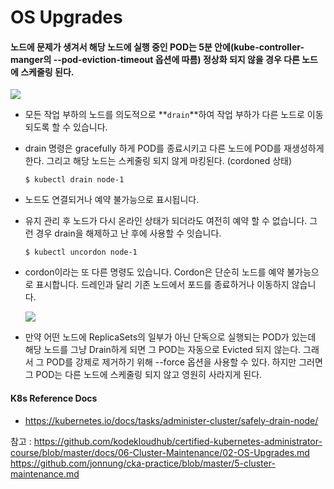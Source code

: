 # OS Upgrades

#### 노드에 문제가 생겨서 해당 노드에 실행 중인 POD는 5분 안에(kube-controller-manger의 --pod-eviction-timeout 옵션에 따름) 정상화 되지 않을 경우 다른 노드에 스케줄링 된다.

  <img src = https://github.com/kodekloudhub/certified-kubernetes-administrator-course/blob/master/images/os.PNG>
  
- 모든 작업 부하의 노드를 의도적으로 **`drain`**하여 작업 부하가 다른 노드로 이동되도록 할 수 있습니다.
- drain 명령은 gracefully 하게 POD를 종료시키고 다른 노드에 POD를 재생성하게 한다. 그리고 해당 노드는 스케줄링 되지 않게 마킹된다. (cordoned 상태)
  ```
  $ kubectl drain node-1
  ```
- 노드도 연결되거나 예약 불가능으로 표시됩니다.
- 유지 관리 후 노드가 다시 온라인 상태가 되더라도 여전히 예약 할 수 없습니다. 그런 경우 drain을 해제하고 난 후에 사용할 수 잇습니다.
  ```
  $ kubectl uncordon node-1
  ```
- cordon이라는 또 다른 명령도 있습니다. Cordon은 단순히 노드를 예약 불가능으로 표시합니다. 드레인과 달리 기존 노드에서 포드를 종료하거나 이동하지 않습니다.

  <img src = https://github.com/kodekloudhub/certified-kubernetes-administrator-course/blob/master/images/drain.PNG>

- 만약 어떤 노드에 ReplicaSets의 일부가 아닌 단독으로 실행되는 POD가 있는데 해당 노드를 그냥 Drain하게 되면 그 POD는 자동으로 Evicted 되지 않는다.
그래서 그 POD를 강제로 제거하기 위해 --force 옵션을 사용할 수 있다. 하지만 그러면 그 POD는 다른 노드에 스케줄링 되지 않고 영원히 사라지게 된다.
  
#### K8s Reference Docs
- https://kubernetes.io/docs/tasks/administer-cluster/safely-drain-node/

참고 : https://github.com/kodekloudhub/certified-kubernetes-administrator-course/blob/master/docs/06-Cluster-Maintenance/02-OS-Upgrades.md
https://github.com/jonnung/cka-practice/blob/master/5-cluster-maintenance.md
